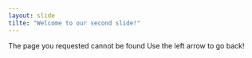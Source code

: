 ```yaml
---
layout: slide
tilte: "Welcome to our second slide!"
---
```

The page you requested cannot be found
Use the left arrow to go back!
